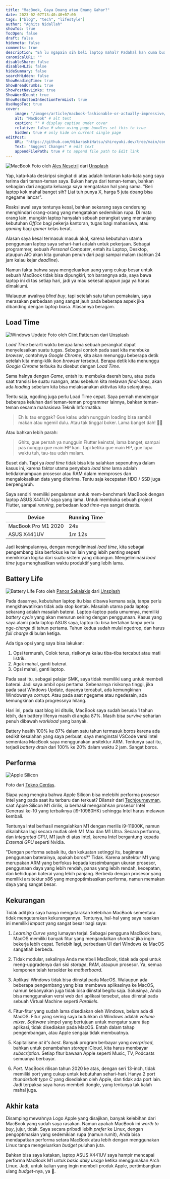 ```yaml
---
title: "MacBook, Gaya Doang atau Emang Gahar?"
date: 2023-02-07T13:40:40+07:00
tags: ["blog", "tech", "lifestyle"]
author: "Aghits Nidallah"
showToc: true
TocOpen: false
draft: false
hidemeta: false
comments: true
description: "Eh lu ngapain sih beli laptop mahal? Padahal kan cuma buat ngoding doang."
canonicalURL: ""
disableShare: false
disableHLJS: false
hideSummary: false
searchHidden: false
ShowReadingTime: true
ShowBreadCrumbs: true
ShowPostNavLinks: true
ShowWordCount: true
ShowRssButtonInSectionTermList: true
UseHugoToc: true
cover:
    image: "/images/article/macbook-fashionable-or-actually-impressive/macbook.jpg" # image path/url
    alt: "MacBook" # alt text
    caption: "" # display caption under cover
    relative: false # when using page bundles set this to true
    hidden: true # only hide on current single page
editPost:
    URL: "https://github.com/NikarashiHatsu/shiroyuki.dev/tree/main/content"
    Text: "Suggest Changes" # edit text
    appendFilePath: true # to append file path to Edit link
---
```


![MacBook](/images/article/macbook-fashionable-or-actually-impressive/macbook.jpg)
Foto oleh <a href="https://unsplash.com/@alesnesetril?utm_source=unsplash&utm_medium=referral&utm_content=creditCopyText">Ales Nesetril</a> dari <a href="https://unsplash.com/photos/Im7lZjxeLhg?utm_source=unsplash&utm_medium=referral&utm_content=creditCopyText">Unsplash</a>

Yap, kata-kata deskripsi singkat di atas adalah lontaran kata-kata yang saya
terima dari teman-teman saya. Bukan hanya dari teman-teman, bahkan sebagian
dari anggota keluarga saya mengatakan hal yang sama. "Beli laptop kok mahal
banget sih? Liat tuh punya X, harga 5 juta doang bisa ngegame lancar".

Reaksi awal saya tentunya kesal, bahkan sekarang saya cenderung menghindari
orang-orang yang mengatakan sedemikian rupa. Di mata orang lain, mungkin laptop
hanyalah sebuah perangkat yang menunjang kebutuhan _Office_ bagi pekerja kantoran,
tugas bagi mahasiswa, atau _gaming_ bagi _gamer_ kelas berat.

Alasan saya kesal termasuk masuk akal, karena kebutuhan utama penggunaan laptop
saya sehari-hari adalah untuk pekerjaan. Sebagai programmer, sebuah
_Personal Computer_, entah itu Laptop, Desktop, ataupun AIO akan kita gunakan
penuh dari pagi sampai malam (bahkan 24 jam kalau kejar _deadline_).

Namun fakta bahwa saya mengeluarkan uang yang cukup besar untuk sebuah MacBook
tidak bisa dipungkiri, toh barangnya ada, saya bawa laptop ini di tas setiap
hari, jadi ya mau sekesal apapun juga ya harus dimaklumi.

Walaupun awalnya _blind buy_, tapi setelah satu tahun pemakaian, saya merasakan
perbedaan yang sangat jauh pada beberapa aspek jika dibanding dengan laptop
biasa. Alasannya beragam.

## Load Time

![Windows Update](/images/article/macbook-fashionable-or-actually-impressive/windows.jpg)
Foto oleh <a href="https://unsplash.com/es/@cbpsc1?utm_source=unsplash&utm_medium=referral&utm_content=creditCopyText">Clint Patterson</a> dari <a href="https://unsplash.com/photos/yGPxCYPS8H4?utm_source=unsplash&utm_medium=referral&utm_content=creditCopyText">Unsplash</a>

_Load Time_ berarti waktu berapa lama sebuah perangkat dapat menyelesaikan
suatu tugas. Sebagai contoh pada saat kita membuka _browser_, contohnya
_Google Chrome_, kita akan menunggu beberapa detik setelah kita meng-klik ikon
_browser_ tersebut. Berapa detik kita menunggu _Google Chrome_ terbuka
itu disebut dengan _Load Time_.

Sama halnya dengan _Game_, entah itu membuka daerah baru, atau pada saat
transisi ke suatu ruangan, atau sebelum kita melawan _final-boss_, akan ada
_loading_ sebelum kita bisa melaksanakan aktivitas kita selanjutnya.

Tentu saja, ngoding juga perlu Load Time cepat. Saya pernah mendengar beberapa
keluhan dari teman-teman programmer lainnya, bahkan teman-teman sesama mahasiswa
Teknik Informatika:

> Eh lu tau enggak? Gue kalau udah nungguin loading bisa sambil makan atau
> ngemil dulu. Atau tak tinggal boker. Lama banget dah! 🤦‍♂️

Atau bahkan lebih parah:

> Ghits, gue pernah ya nungguin Flutter keinstal, lama banget, sampai pas nunggu
> gue main HP kan. Tapi ketika gue main HP, gue lupa waktu tuh, tau-tau udah
> malam.

Buset dah. Tapi ya _load time_ tidak bisa kita salahkan sepenuhnya dalam kasus
ini, karena faktor utama penyebab _load time_ lama adalah ketidakmampuan
prosesor atau RAM dalam memproses dan mengalokasikan data yang diterima.
Tentu saja kecepatan HDD / SSD juga berpengaruh.

Saya sendiri memiliki pengalaman untuk mem-benchmark MacBook dengan laptop
ASUS X441UV saya yang lama. Untuk membuka sebuah project Flutter, sampai
_running_, perbedaan _load time_-nya sangat drastis.

| Device | Running Time |
| ------ | ------------ |
| MacBook Pro M1 2020 | 24s |
| ASUS X441UV | 1m 12s |

Jadi kesimpulannya, dengan mengeliminasi _load time_, kita sebagai pengembang
bisa berfokus ke hal lain yang lebih penting seperti memikirkan logika dari
suatu sistem yang dibangun. Mengeliminasi _load time_ juga menghasilkan waktu
produktif yang lebih lama.

## Battery Life

![Battery Life](/images/article/macbook-fashionable-or-actually-impressive/battery.jpg)
Foto oleh <a href="https://unsplash.com/@meymigrou?utm_source=unsplash&utm_medium=referral&utm_content=creditCopyText">Panos Sakalakis</a> dari <a href="https://unsplash.com/photos/35NiG1dYjtM?utm_source=unsplash&utm_medium=referral&utm_content=creditCopyText">Unsplash</a>

Pada dasarnya, kebutuhan laptop itu bisa dibawa kemana saja, tanpa perlu
mengkhawatirkan tidak ada stop kontak. Masalah utama pada laptop sekarang
adalah masalah baterai. Laptop-laptop pada umumnya, memiliki _battery cycle_
yang akan menurun seiring dengan penggunaan. Kasus yang saya alami pada laptop
ASUS saya, laptop itu bisa bertahan tanpa perlu nge-_charge_ di tahun pertama.
Tahun kedua sudah mulai ngedrop, dan harus _full charge_ di bulan ketiga.

Ada tiga opsi yang saya bisa lakukan:
1. Opsi termurah, Colok terus, risikonya kalau tiba-tiba tercabut atau mati listrik.
1. Agak mahal, ganti baterai.
1. Opsi mahal, ganti laptop.

Pada saat itu, sebagai pelajar SMK, saya tidak memiliki uang untuk membeli
baterai. Jadi saya ambil opsi pertama. Sebenarnya risikonya tinggi, jika
pada saat Windows Update, dayanya tercabut, ada kemungkinan Windowsnya _corrupt_.
Atau pada saat ngegame atau ngedesain, ada kemungkinan data progressnya hilang.

Hari ini, pada saat blog ini ditulis, MacBook saya sudah berusia 1 tahun lebih,
dan battery lifenya masih di angka 87%. Masih bisa _survive_ seharian penuh
dibawah _workload_ yang banyak.

Battery health 100% ke 87% dalam satu tahun termasuk boros karena ada sedikit
kesalahan yang saya perbuat, saya menginstal VSCode versi Intel sementara
MacBook saya menggunakan arsitektur ARM. Tentunya saat itu, terjadi
_battery drain_ dari 100% ke 20% dalam waktu 2 jam. Sangat boros.

## Performa

![Apple Silicon](/images/article/macbook-fashionable-or-actually-impressive/apple-silicon.jpg)

Foto dari [Tekno Cerdas](https://teknocerdas.com/berita/chip-m1-apple-silicon-pada-macbook-air-mengalahkan-macbook-pro/).

Siapa yang mengira bahwa Apple Silicon bisa melebihi performa prosesor Intel
yang pada saat itu terbaru dan terkuat? Dilansir dari [Techjourneyman](https://techjourneyman.com/blog/apple-silicon-evolution-vs-intel-and-amd/),
saat Apple Silicon M1 dirilis, ia berhasil mengalahkan prosesor Intel Generasi
ke-10 yang terbaiknya (i9-10980HK) sehingga Intel harus melawan kembali.

Tentunya Intel berhasil mengalahkan M1 dengan merilis i9-11900K, namun dikalahkan
lagi secara mutlak oleh M1 Max dan M1 Ultra. Secara performa, dan _Integrated GPU_,
M1 jauh di atas Intel, karena Intel bergantung kepada _External GPU_ seperti Nvidia.

"Dengan performa sebaik itu, dan kekuatan setinggi itu, bagimana penggunaan
baterainya, apakah boros?" Tidak. Karena arsitektur M1 yang merupakan ARM yang
berfokus kepada keseimbangan ukuran prosesor, penggunaan daya yang lebih rendah,
panas yang lebih rendah, kecepatan, dan kehidupan baterai yang lebih panjang.
Berbeda dengan prosesor yang memiliki arsitektur x86 yang mengoptimisasikan
performa, namun memakan daya yang sangat besar.

## Kekurangan

Tidak adil jika saya hanya mengutarakan kelebihan MacBook sementara tidak
mengutarakan kekurangannya. Tentunya, hal-hal yang saya rasakan ini memiliki
_impact_ yang sangat besar bagi saya:

1. _Learning Curve_ yang lumayan terjal. Sebagai pengguna MacBook baru, MacOS
   memiliki banyak fitur yang mengandalkan _shortcut_ jika ingin bekerja lebih
   cepat. Terlebih lagi, perbedaan UI dari Windows ke MacOS sangatlah berbeda.

1. Tidak modular, sekalinya Anda membeli MacBook, tidak ada opsi untuk
   meng-upgradenya dari sisi _storage_, RAM, ataupun prosesor. Ya, semua
   komponen telah tersolder ke _motherboard_.

1. Aplikasi Windows tidak bisa diinstal pada MacOS. Walaupun ada beberapa
   pengembang yang bisa membawa aplikasinya ke MacOS, namun kebanyakan juga
   tidak bisa diinstal begitu saja. Solusinya, Anda bisa menggunakan versi web
   dari aplikasi tersebut, atau diinstal pada sebuah Virtual Machine seperti
   _Parallels_.

1. Fitur-fitur yang sudah lama disediakan oleh Windows, belum ada di MacOS.
   Fitur yang sering saya butuhkan di Windows adalah _volume mixer_. _Software_
   simpel yang bertujuan untuk mengatur suara tiap aplikasi, tidak disediakan
   pada MacOS. Entah dalam tahap pengembangan, atau Apple sengaja tidak
   membuatnya.

1. Kapitalisme _at it's best_. Banyak program berbayar yang _overpriced_, bahkan
   untuk penambahan _storage_ iCloud, kita harus membayar _subscription_. Setiap
   fitur bawaan Apple seperti Music, TV, Podcasts semuanya berbayar.

1. _Port_. MacBook rilisan tahun 2020 ke atas, dengan seri 13-inch, tidak
   memiliki port yang cukup untuk kebutuhan sehari-hari. Hanya 2 port
   _thunderbolt type C_ yang disediakan oleh Apple, dan tidak ada port lain.
   Jadi terpaksa saya harus membeli dongle, yang tentunya tak kalah mahal juga.

## Akhir kata

Disamping mewahnya Logo Apple yang disajikan, banyak kelebihan dari MacBook
yang sudah saya rasakan. Namun apakah MacBook ini _worth to buy_, jujur, tidak.
Saya secara pribadi lebih _prefer_ ke Linux, dengan pengoptimasian yang sedemikian
rupa (namun rumit), Anda bisa mendapatkan performa setara MacBook atau lebih
dengan menggunakan Linux tanpa mengeluarkan _budget_ puluhan juta.

Bahkan bisa saya katakan, laptop ASUS X441UV saya hampir mencapai performa
MacBook M1 untuk _basic daily usage_ ketika menggunakan Arch Linux. Jadi, untuk
kalian yang ingin membeli produk Apple, pertimbangkan ulang _budget_-nya, ya 😬.
